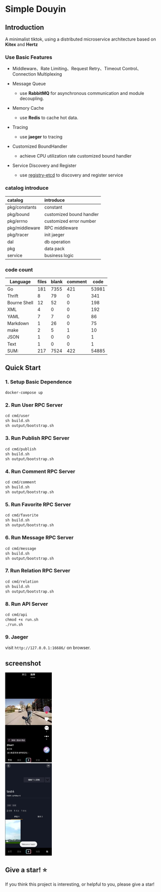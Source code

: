 # Simple Douyin

## Introduction

A minimalist tiktok, using a distributed microservice architecture based on **Kitex** and **Hertz**

### Use Basic Features

- Middleware、Rate Limiting、Request Retry、Timeout Control、Connection Multiplexing
- Message Queue
  - use **RabbitMQ** for asynchronous communication and module decoupling.
- Memory Cache
  - use **Redis** to cache hot data.

- Tracing
  - use **jaeger** to tracing
- Customized BoundHandler
  - achieve CPU utilization rate customized bound handler
- Service Discovery and Register
  - use [registry-etcd](https://github.com/kitex-contrib/registry-etcd) to discovery and register service

### catalog introduce

| catalog        | introduce                |
| :------------- | :----------------------- |
| pkg/constants  | constant                 |
| pkg/bound      | customized bound handler |
| pkg/errno      | customized error number  |
| pkg/middleware | RPC middleware           |
| pkg/tracer     | init jaeger              |
| dal            | db operation             |
| pkg            | data pack                |
| service        | business logic           |

### code count
| Language      | files | blank | comment | code  |
|---------------|-------|-------|---------|-------|
| Go            | 181   | 7355  | 421     | 53981 |
| Thrift        | 8     | 79    | 0       | 341   |
| Bourne Shell  | 12    | 52    | 0       | 198   |
| XML           | 4     | 0     | 0       | 192   |
| YAML          | 7     | 7     | 0       | 86    |
| Markdown      | 1     | 26    | 0       | 75    |
| make          | 2     | 5     | 1       | 10    |
| JSON          | 1     | 0     | 0       | 1     |
| Text          | 1     | 0     | 0       | 1     |
| SUM:          | 217   | 7524  | 422     | 54885 |

## Quick Start

### 1. Setup Basic Dependence

```shell
docker-compose up
```

### 2. Run User RPC Server

```shell
cd cmd/user
sh build.sh
sh output/bootstrap.sh
```

### 3. Run Publish RPC Server

```shell
cd cmd/publish
sh build.sh
sh output/bootstrap.sh
```

### 4. Run Comment RPC Server

```shell
cd cmd/comment
sh build.sh
sh output/bootstrap.sh
```

### 5. Run Favorite RPC Server

```shell
cd cmd/favorite
sh build.sh
sh output/bootstrap.sh
```

### 6. Run Message RPC Server

```shell
cd cmd/message
sh build.sh
sh output/bootstrap.sh
```

### 7. Run Relation RPC Server

```shell
cd cmd/relation
sh build.sh
sh output/bootstrap.sh
```

### 8. Run API Server

```shell
cd cmd/api
chmod +x run.sh
./run.sh
```

### 9. Jaeger

visit `http://127.0.0.1:16686/` on browser.

## screenshot

<img src="https://github.com/T4t4KAU/douyin/blob/main/image/image1.png?raw=true" alt="image1.png" style="width:30%; height:auto;">
<br>
<img src="https://github.com/T4t4KAU/douyin/blob/main/image/image2.png?raw=true" alt="image2.png" style="width:30%; height:auto;">

## Give a star! ⭐
If you think this project is interesting, or helpful to you, please give a star!